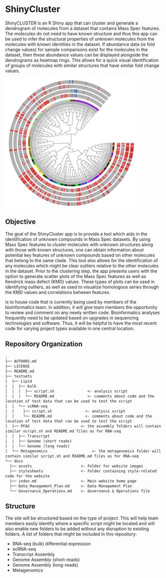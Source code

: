 # ShinyCluster 
ShinyCLUSTER is an R Shiny app that can cluster and generate a dendrogram of molecules from a dataset that contains Mass Spec features. The molecules do not need to have known structure and thus this app can be used to infer the structural properties of unknown molecules from the molecules with known identities in the dataset. If abundance data (ie fold change values) for sample comparisons exist for the molecules in the dataset, then these abundance values can be displayed alongside the dendrograms as heatmap rings. This allows for a quick visual identification of groups of molecules with similar structures that have similar fold change values.

![alt_text](https://github.com/allison-d/Cluster/blob/main/docs/assets/dendrogram.png)

## Objective
The goal of the ShinyCluster app is to provide a tool which aids in the identification of unknown compounds in Mass Spec datasets. By using Mass Spec features to cluster molecules with unknown structures along with those with known structures, one can obtain information about potential key features of unknown compounds based on other molecules that belong to the same clade. This tool also allows for the identification of any molecules which might be clear outliers relative to the other molecules in the dataset. Prior to the clustering step, the app presents users with the option to generate scatter plots of the Mass Spec features as well as Kendrick mass defect (KMD) values. These types of plots can be used in identifying outliers, as well as used to visualize homologous series through the KMD values and correlations between features. 

is to house code that is currently being used by members of the bioinformatics team. In addition, it will give team members the opportunity to review and comment on any newly written code.  Bioinformatics analyses frequently need to be updated based on upgrades in sequencing technologies and software. Thus, it will be helpful to have the most recent code for varying project types available in one central location. 

## Repository Organization

```
.
├── AUTHORS.md
├── LICENSE
├── README.md
├── testsets
|  ├── Lipid
|  |  ├── bulk    
│  |  |  ├── script.sh               <- analysis script
│  |  |  └── README.md               <- comments about code and the location of test data that can be used to test the script
│  |  └── scRNA-seq
|  |    ├── script.sh               <- analysis script
│  |    └── README.md               <- comments about code and the location of test data that can be used to test the script           
│  ├── PFAS                       <- the assembly folders will contain similar script.sh and README.md files as for RNA-seq               
│  |  ├── Transcript
|  |  ├── Genome (short reads)
|  |  └── Genome (long reads)
|  └── Metagenomics                    <- the metagenomics folder will contain similar script.sh and README.md files as for RNA-seq
└── docs                           
  ├── assets                      <- Folder for website images
  ├── stylesheets                 <- Folder containing style-related code for the website
  ├── index.md                    <- Main website home page
  ├── Data_Management_Plan.md     <- Data Management Plan
  └── Governance_Operations.md    <- Governance & Operations file
```

## Structure

The site will be structured based on the type of project. This will help team members easily identify where a specific script might be located and will also enable new folders to be added without any disruption to existing folders. A list of folders that might be included in this repository: 

- RNA-seq (bulk) differential expression
- scRNA-seq
- Transcript Assembly
- Genome Assembly (short-reads)
- Genome Assembly (long-reads)
- Metagenomics

